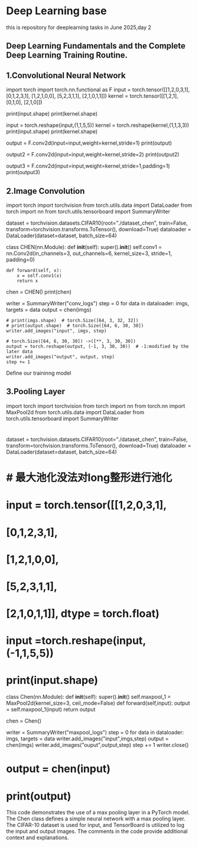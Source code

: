 # Deep Learning base 
this is repository for deeplearning tasks in June 2025,day 2

## Deep Learning Fundamentals and the Complete Deep Learning Training Routine.

## 1.Convolutional Neural Network
import torch
import torch.nn.functional as F
input = torch.tensor([[1,2,0,3,1],
                      [0,1,2,3,1],
                      [1,2,1,0,0],
                      [5,2,3,1,1],
                      [2,1,0,1,1]])
kernel = torch.tensor([[1,2,1],
                       [0,1,0],
                       [2,1,0]])

print(input.shape)
print(kernel.shape)

input = torch.reshape(input,(1,1,5,5))
kernel = torch.reshape(kernel,(1,1,3,3))
print(input.shape)
print(kernel.shape)

output = F.conv2d(input=input,weight=kernel,stride=1)
print(output)

output2 = F.conv2d(input=input,weight=kernel,stride=2)
print(output2)

output3 = F.conv2d(input=input,weight=kernel,stride=1,padding=1)
print(output3)


## 2.Image Convolution
import torch
import torchvision
from torch.utils.data import DataLoader
from torch import nn
from torch.utils.tensorboard import SummaryWriter

dataset = torchvision.datasets.CIFAR10(root="./dataset_chen",
                                       train=False,
                                       transform=torchvision.transforms.ToTensor(),
                                       download=True)
dataloader = DataLoader(dataset=dataset,
                        batch_size=64)


class CHEN(nn.Module):
    def __init__(self):
        super().__init__()
        self.conv1 = nn.Conv2d(in_channels=3,
                               out_channels=6,
                               kernel_size=3,
                               stride=1,
                               padding=0)

    def forward(self, x):
        x = self.conv1(x)
        return x


chen = CHEN()
print(chen)

writer = SummaryWriter("conv_logs")
step = 0
for data in dataloader:
    imgs, targets = data
    output = chen(imgs)

    # print(imgs.shape)  # torch.Size([64, 3, 32, 32])
    # print(output.shape)  # torch.Size([64, 6, 30, 30])
    writer.add_images("input", imgs, step)

    # torch.Size([64, 6, 30, 30]) ->([**, 3, 30, 30])
    output = torch.reshape(output, (-1, 3, 30, 30))  # -1:modified by the later data
    writer.add_images("output", output, step)
    step += 1

Define our traininng model
## 3.Pooling Layer
import torch
import torchvision
from torch import nn
from torch.nn import MaxPool2d
from torch.utils.data import DataLoader
from torch.utils.tensorboard import SummaryWriter
#
dataset = torchvision.datasets.CIFAR10(root="./dataset_chen",
                                       train=False,
                                       transform=torchvision.transforms.ToTensor(),
                                       download=True)
dataloader = DataLoader(dataset=dataset,
                        batch_size=64)

# # 最大池化没法对long整形进行池化
# input = torch.tensor([[1,2,0,3,1],
#                       [0,1,2,3,1],
#                       [1,2,1,0,0],
#                       [5,2,3,1,1],
#                       [2,1,0,1,1]], dtype = torch.float)
# input =torch.reshape(input,(-1,1,5,5))
# print(input.shape)


class Chen(nn.Module):
    def __init__(self):
        super().__init__()
        self.maxpool_1 = MaxPool2d(kernel_size=3,
                                   ceil_mode=False)
    def forward(self,input):
        output = self.maxpool_1(input)
        return output

chen = Chen()

writer = SummaryWriter("maxpool_logs")
step = 0
for data in dataloader:
    imgs, targets = data
    writer.add_images("input",imgs,step)
    output = chen(imgs)
    writer.add_images("ouput",output,step)
    step += 1
writer.close()

#
# output = chen(input)
# print(output)

This code demonstrates the use of a max pooling layer in a PyTorch model. The Chen class defines a simple neural network with a max pooling layer. The CIFAR-10 dataset is used for input, and TensorBoard is utilized to log the input and output images. The comments in the code provide additional context and explanations.
